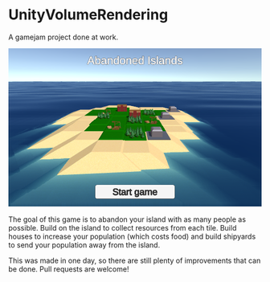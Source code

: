 # UnityVolumeRendering
A gamejam project done at work.

<img src="Screenshots/mainmenu.png" width="600px">

The goal of this game is to abandon your island with as many people as possible.
Build on the island to collect resources from each tile. Build houses to increase your population (which costs food) and build shipyards to send your population away from the island.

This was made in one day, so there are still plenty of improvements that can be done.
Pull requests are welcome!
